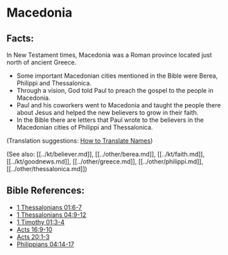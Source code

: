 # Macedonia #

## Facts: ##

In New Testament times, Macedonia was a Roman province located just north of ancient Greece.

* Some important Macedonian cities mentioned in the Bible were Berea, Philippi and Thessalonica.
* Through a vision, God told Paul to preach the gospel to the people in Macedonia.
* Paul and his coworkers went to Macedonia and taught the people there about Jesus and helped the new believers to grow in their faith.
* In the Bible there are letters that Paul wrote to the believers in the Macedonian cities of Philippi and Thessalonica.

(Translation suggestions: [How to Translate Names](en/ta-vol1/translate/man/translate-names))

(See also: [[../kt/believer.md]], [[../other/berea.md]], [[../kt/faith.md]], [[../kt/goodnews.md]], [[../other/greece.md]], [[../other/philippi.md]], [[../other/thessalonica.md]])

## Bible References: ##

* [1 Thessalonians 01:6-7](en/tn/1th/help/01/06)
* [1 Thessalonians 04:9-12](en/tn/1th/help/04/09)
* [1 Timothy 01:3-4](en/tn/1ti/help/01/03)
* [Acts 16:9-10](en/tn/act/help/16/09)
* [Acts 20:1-3](en/tn/act/help/20/01)
* [Philippians 04:14-17](en/tn/php/help/04/14)
